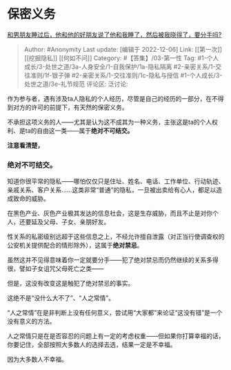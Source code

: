 # 保密义务
[和男朋友睡过后，他和他的好朋友说了他和我睡了，然后被我晓得了，要分手吗?](https://www.zhihu.com/question/504862473/answer/2787586389)

> Author: #Anonymity
> Last update: [编辑于 2022-12-06]
> Link: [[第一次]] [[挖掘隐私]] [[何如不问]]
> Category: #【答集】/03-第一性
> Tag: #1-个人成长/3-处世之道/3a-人身安全/1-自我保护/1a-隐私隔离 #2-亲密关系/1-交往准则/1f-银子弹 #2-亲密关系/1-交往准则/1c-隐私与授信 #1-个人成长/3-处世之道/3e-礼节规范
> 评论区:
> 泛讨论:

作为参与者，遇有涉及ta人隐私的个人经历，尽管是自己的经历的一部分，在不得到对方的许可的前提下，有天然的保密义务。

不承担这项义务的人——尤其是认为这不成其为一种义务，主张这是ta的个人权利、是ta的自由这一类——属于**绝对不可结交。**

**注意看清楚，**

### **绝对不可结交。**

知道你很平常的隐私——哪怕仅仅只是住址、姓名、电话、工作单位、行动轨迹、亲戚关系、客户关系……这类非常“普通”的隐私，一旦被出卖给有心人，都足以造成致命的威胁。

在黑色产业、灰色产业极其发达的信息社会，这是生存威胁，而且不止是对你个人，还要延及父母、子女、亲朋好友。

性关系的私密级别远超于这些信息之上，不经允许擅自泄露（对正当行使调查权的公安机关提供配合的情形除外），这属于**绝对禁忌**。

虽然这并不见得意味着你一定就要分手——犯了绝对禁忌而仍然继续的关系多得很，譬如子女诅咒父母死亡之类——

但是，这没有改变这是触犯了绝对禁忌的事实。

这绝不是“没什么大不了”、“人之常情”。

“人之常情”在是非判断上没有任何意义，尝试用“大家都”来论证“这没有错”是一个没有意义的方法。

人之常情只是在是否容忍的问题上有一定的考虑权重——但如果你打算幸福的话，你要记住，全部按照大多数人的选择去选，结果一定是不幸福。

因为大多数人不幸福。
